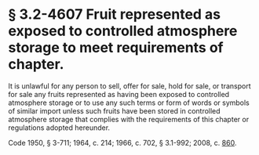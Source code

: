 # § 3.2-4607 Fruit represented as exposed to controlled atmosphere storage to meet requirements of chapter.

<p>It is unlawful for any person to sell, offer for sale, hold for sale, or transport for sale any fruits represented as having been exposed to controlled atmosphere storage or to use any such terms or form of words or symbols of similar import unless such fruits have been stored in controlled atmosphere storage that complies with the requirements of this chapter or regulations adopted hereunder.</p><p>Code 1950, § 3-711; 1964, c. 214; 1966, c. 702, § 3.1-992; 2008, c. <a href='http://lis.virginia.gov/cgi-bin/legp604.exe?081+ful+CHAP0860'>860</a>.</p>